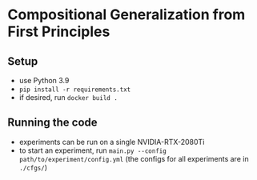 # Compositional Generalization from First Principles
## Setup
- use Python 3.9
- `pip install -r requirements.txt`
- if desired, run `docker build .`

## Running the code
- experiments can be run on a single NVIDIA-RTX-2080Ti
- to start an experiment, run `main.py --config path/to/experiment/config.yml` (the configs for all experiments are in `./cfgs/`)
